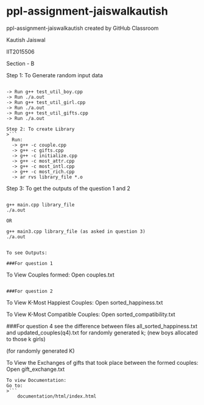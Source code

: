 # ppl-assignment-jaiswalkautish
ppl-assignment-jaiswalkautish created by GitHub Classroom

Kautish Jaiswal

IIT2015506

Section - B

Step 1: To Generate random input data
  >```
	-> Run g++ test_util_boy.cpp
	-> Run ./a.out
	-> Run g++ test_util_girl.cpp
	-> Run ./a.out 
	-> Run g++ test_util_gifts.cpp
	-> Run ./a.out
  ```
Step 2: To create Library
  >```
	Run:
	-> g++ -c couple.cpp
	-> g++ -c gifts.cpp
	-> g++ -c initialize.cpp
	-> g++ -c most_attr.cpp
	-> g++ -c most_intl.cpp
	-> g++ -c most_rich.cpp
	-> ar rvs library_file *.o 
   ```
Step 3: To get the outputs of the question 1 and 2
>```
	g++ main.cpp library_file
	./a.out

	OR

	g++ main3.cpp library_file (as asked in question 3)
	./a.out
```

To see Outputs:

###For question 1
```
To View Couples formed:
  Open couples.txt
```

###For question 2
```
To View K-Most Happiest Couples:
  Open sorted_happiness.txt 
  
To View K-Most Compatible Couples:
  Open sorted_compatibility.txt

###For question 4
	see the difference between files all_sorted_happiness.txt and updated_couples(q4).txt for randomly generated k;
	(new boys allocated to those k girls)

  
(for randomly generated K)
  
To View the Exchanges of gifts that took place between the formed couples:
	 Open gift_exchange.txt
```
To view Documentation:
Go to:
>```
	documentation/html/index.html
```
